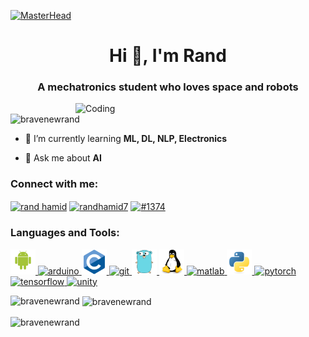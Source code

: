 [![MasterHead](https://cdn.pixabay.com/photo/2016/02/03/08/32/banner-1176676_960_720.jpg)](https://bravenewrand.io)

<h1 align="center">Hi 👋, I'm Rand</h1>
<h3 align="center">A mechatronics student who loves space and robots</h3>
<img align="right" alt="Coding" width="400" src="https://media2.giphy.com/media/v1.Y2lkPTc5MGI3NjExY2RlNTUwYTk1MTVlNjM3ZWFkYjE4ZDgzZmJlOTNiY2M4ODk4ZDgzNyZlcD12MV9pbnRlcm5hbF9naWZzX2dpZklkJmN0PWc/bnIzziEOCTWU7yS06B/giphy.gif">


<p align="left"> <img src="https://komarev.com/ghpvc/?username=bravenewrand&label=Profile%20views&color=0e75b6&style=flat" alt="bravenewrand" /> </p>

- 🌱 I’m currently learning **ML, DL, NLP, Electronics**

- 🤖 Ask me about **AI**



<h3 align="left">Connect with me:</h3>
<p align="left">
<a href="https://linkedin.com/in/rand hamid" target="blank"><img align="center" src="https://raw.githubusercontent.com/rahuldkjain/github-profile-readme-generator/master/src/images/icons/Social/linked-in-alt.svg" alt="rand hamid" height="30" width="40" /></a>
<a href="https://www.leetcode.com/randhamid7" target="blank"><img align="center" src="https://raw.githubusercontent.com/rahuldkjain/github-profile-readme-generator/master/src/images/icons/Social/leet-code.svg" alt="randhamid7" height="30" width="40" /></a>
<a href="https://discord.gg/#1374" target="blank"><img align="center" src="https://raw.githubusercontent.com/rahuldkjain/github-profile-readme-generator/master/src/images/icons/Social/discord.svg" alt="#1374" height="30" width="40" /></a>
</p>

<h3 align="left">Languages and Tools:</h3>
<p align="left"> <a href="https://developer.android.com" target="_blank" rel="noreferrer"> <img src="https://raw.githubusercontent.com/devicons/devicon/master/icons/android/android-original-wordmark.svg" alt="android" width="40" height="40"/> </a> <a href="https://www.arduino.cc/" target="_blank" rel="noreferrer"> <img src="https://cdn.worldvectorlogo.com/logos/arduino-1.svg" alt="arduino" width="40" height="40"/> </a> <a href="https://www.cprogramming.com/" target="_blank" rel="noreferrer"> <img src="https://raw.githubusercontent.com/devicons/devicon/master/icons/c/c-original.svg" alt="c" width="40" height="40"/> </a> <a href="https://git-scm.com/" target="_blank" rel="noreferrer"> <img src="https://www.vectorlogo.zone/logos/git-scm/git-scm-icon.svg" alt="git" width="40" height="40"/> </a> <a href="https://golang.org" target="_blank" rel="noreferrer"> <img src="https://raw.githubusercontent.com/devicons/devicon/master/icons/go/go-original.svg" alt="go" width="40" height="40"/> </a> <a href="https://www.linux.org/" target="_blank" rel="noreferrer"> <img src="https://raw.githubusercontent.com/devicons/devicon/master/icons/linux/linux-original.svg" alt="linux" width="40" height="40"/> </a> <a href="https://www.mathworks.com/" target="_blank" rel="noreferrer"> <img src="https://upload.wikimedia.org/wikipedia/commons/2/21/Matlab_Logo.png" alt="matlab" width="40" height="40"/> </a> <a href="https://www.python.org" target="_blank" rel="noreferrer"> <img src="https://raw.githubusercontent.com/devicons/devicon/master/icons/python/python-original.svg" alt="python" width="40" height="40"/> </a> <a href="https://pytorch.org/" target="_blank" rel="noreferrer"> <img src="https://www.vectorlogo.zone/logos/pytorch/pytorch-icon.svg" alt="pytorch" width="40" height="40"/> </a> <a href="https://www.tensorflow.org" target="_blank" rel="noreferrer"> <img src="https://www.vectorlogo.zone/logos/tensorflow/tensorflow-icon.svg" alt="tensorflow" width="40" height="40"/> </a> <a href="https://unity.com/" target="_blank" rel="noreferrer"> <img src="https://www.vectorlogo.zone/logos/unity3d/unity3d-icon.svg" alt="unity" width="40" height="40"/> </a> </p>

<p><img align="left" src="https://github-readme-stats.vercel.app/api/top-langs?username=bravenewrand&show_icons=true&locale=en&layout=compact" alt="bravenewrand" /></p>

<p>&nbsp;<img align="center" src="https://github-readme-stats.vercel.app/api?username=bravenewrand&show_icons=true&locale=en" alt="bravenewrand" /></p>

<p><img align="center" src="https://github-readme-streak-stats.herokuapp.com/?user=bravenewrand&" alt="bravenewrand" /></p>
